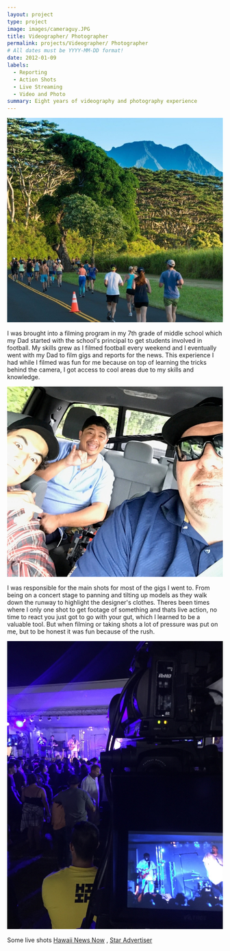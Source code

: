```yaml
---
layout: project
type: project
image: images/cameraguy.JPG
title: Videographer/ Photographer
permalink: projects/Videographer/ Photographer
# All dates must be YYYY-MM-DD format!
date: 2012-01-09
labels:
  - Reporting
  - Action Shots
  - Live Streaming
  - Video and Photo
summary: Eight years of videography and photography experience
---
```


<img class="ui small left floated rounded image" src="../images/kauaiMarathonNew.jpg">

I was brought into a filming program in my 7th grade of middle school which my Dad started with the school's principal to get students involved in football. My skills grew as I filmed football every weekend and I eventually went with my Dad to film gigs and reports for the news. This experience I had while I filmed was fun for me because on top of learning the tricks behind the camera, I got access to cool areas due to my skills and knowledge.

<img class="ui small left floated rounded image" src="../images/auggiepic.jpg">

I was responsible for the main shots for most of the gigs I went to. From being on a concert stage to panning and tilting up models as they walk down the runway to highlight the designer's clothes. Theres been times where I only one shot to get footage of something and thats live action, no time to react you just got to go with your gut, which I learned to be a valuable tool. But when filming or taking shots a lot of pressure was put on me, but to be honest it was fun because of the rush.

<img class="ui small left floated rounded image" src="../images/concertNew.jpg">
 
Some live shots
[Hawaii News Now](https://www.hawaiinewsnow.com/story/36282538/hundreds-hit-the-ground-running-for-9th-annual-kauai-marathon/)
,
[Star Advertiser](https://www.staradvertiser.com/2014/08/09/breaking-news/firefighters-find-body-of-missing-hiker-swept-down-kauai-stream/)
